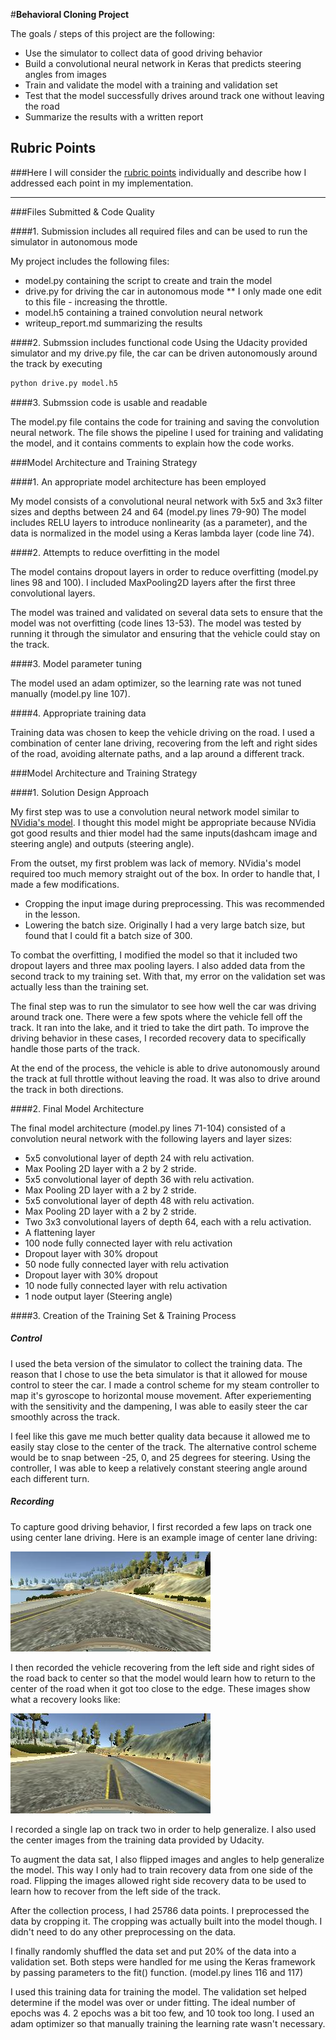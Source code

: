 
#**Behavioral Cloning Project** 

The goals / steps of this project are the following:
* Use the simulator to collect data of good driving behavior
* Build a convolutional neural network in Keras that predicts steering angles from images
* Train and validate the model with a training and validation set
* Test that the model successfully drives around track one without leaving the road
* Summarize the results with a written report


[//]: # (Image References)

[image1]: ./examples/center_2017_02_05_19_03_01_730.jpg "Center Driving Image"
[image2]: ./examples/center_2017_02_12_16_56_56_316.jpg "Recovery Image"

## Rubric Points
###Here I will consider the [rubric points](https://review.udacity.com/#!/rubrics/432/view) individually and describe how I addressed each point in my implementation.  

---
###Files Submitted & Code Quality

####1. Submission includes all required files and can be used to run the simulator in autonomous mode

My project includes the following files:
* model.py containing the script to create and train the model
* drive.py for driving the car in autonomous mode
** I only made one edit to this file - increasing the throttle.
* model.h5 containing a trained convolution neural network 
* writeup_report.md summarizing the results

####2. Submssion includes functional code
Using the Udacity provided simulator and my drive.py file, the car can be driven autonomously around the track by executing 
```sh
python drive.py model.h5
```

####3. Submssion code is usable and readable

The model.py file contains the code for training and saving the convolution neural network. The file shows the pipeline I used for training and validating the model, and it contains comments to explain how the code works.

###Model Architecture and Training Strategy

####1. An appropriate model architecture has been employed

My model consists of a convolutional neural network with 5x5 and 3x3 filter sizes and depths between 24 and 64 (model.py lines 79-90) 
The model includes RELU layers to introduce nonlinearity (as a parameter), and the data is normalized in the model using a Keras lambda layer (code line 74). 

####2. Attempts to reduce overfitting in the model

The model contains dropout layers in order to reduce overfitting (model.py lines 98 and 100). 
I included MaxPooling2D layers after the first three convolutional layers.

The model was trained and validated on several data sets to ensure that the model was not overfitting (code lines 13-53). The model was tested by running it through the simulator and ensuring that the vehicle could stay on the track.

####3. Model parameter tuning

The model used an adam optimizer, so the learning rate was not tuned manually (model.py line 107).

####4. Appropriate training data

Training data was chosen to keep the vehicle driving on the road. I used a combination of center lane driving, recovering from the left and right sides of the road, avoiding alternate paths, and a lap around a different track.

###Model Architecture and Training Strategy

####1. Solution Design Approach

My first step was to use a convolution neural network model similar to [NVidia's model](http://images.nvidia.com/content/tegra/automotive/images/2016/solutions/pdf/end-to-end-dl-using-px.pdf). I thought this model might be appropriate because NVidia got good results and thier model had the same inputs(dashcam image and steering angle) and outputs (steering angle).

From the outset, my first problem was lack of memory. NVidia's model required too much memory straight out of the box.
In order to handle that, I made a few modifications.
* Cropping the input image during preprocessing.  This was recommended in the lesson.
* Lowering the batch size. Originally I had a very large batch size, but found that I could fit a batch size of 300.


To combat the overfitting, I modified the model so that it included two dropout layers and three max pooling layers.
I also added data from the second track to my training set.
With that, my error on the validation set was actually less than the training set.

The final step was to run the simulator to see how well the car was driving around track one. There were a few spots where the vehicle fell off the track.  It ran into the lake, and it tried to take the dirt path. 
To improve the driving behavior in these cases, I recorded recovery data to specifically handle those parts of the track.

At the end of the process, the vehicle is able to drive autonomously around the track at full throttle without leaving the road.
It was also to drive around the track in both directions.

####2. Final Model Architecture

The final model architecture (model.py lines 71-104) consisted of a convolution neural network with the following layers and layer sizes:
* 5x5 convolutional layer of depth 24 with relu activation.
* Max Pooling 2D layer with a 2 by 2 stride.
* 5x5 convolutional layer of depth 36 with relu activation.
* Max Pooling 2D layer with a 2 by 2 stride.
* 5x5 convolutional layer of depth 48 with relu activation.
* Max Pooling 2D layer with a 2 by 2 stride.
* Two 3x3 convolutional layers of depth 64, each with a relu activation.
* A flattening layer
* 100 node fully connected layer with relu activation
* Dropout layer with 30% dropout
* 50 node fully connected layer with relu activation
* Dropout layer with 30% dropout
* 10 node fully connected layer with relu activation
* 1 node output layer (Steering angle)


####3. Creation of the Training Set & Training Process

##### Control

I used the beta version of the simulator to collect the training data.
The reason that I chose to use the beta simulator is that it allowed for mouse control to steer the car.
I made a control scheme for my steam controller to map it's gyroscope to horizontal mouse movement.
After experiementing with the sensitivity and the dampening, I was able to easily steer the car smoothly across the track.

I feel like this gave me much better quality data because it allowed me to easily stay close to the center of the track.
The alternative control scheme would be to snap between -25, 0, and 25 degrees for steering.
Using the controller, I was able to keep a relatively constant steering angle around each different turn.

##### Recording

To capture good driving behavior, I first recorded a few laps on track one using center lane driving. Here is an example image of center lane driving:

![alt text][image1]

I then recorded the vehicle recovering from the left side and right sides of the road back to center so that the model would learn how to return to the center of the road when it got too close to the edge. These images show what a recovery looks like:

![alt text][image2]

I recorded a single lap on track two in order to help generalize.
I also used the center images from the training data provided by Udacity.

To augment the data sat, I also flipped images and angles to help generalize the model.
This way I only had to train recovery data from one side of the road. Flipping the images allowed right side recovery data to be used to learn how to recover from the left side of the track.

After the collection process, I had 25786 data points.
I preprocessed the data by cropping it. The cropping was actually built into the model though.
I didn't need to do any other preprocessing on the data.

I finally randomly shuffled the data set and put 20% of the data into a validation set.
Both steps were handled for me using the Keras framework by passing parameters to the fit() function. (model.py lines 116 and 117)

I used this training data for training the model. The validation set helped determine if the model was over or under fitting. The ideal number of epochs was 4.  2 epochs was a bit too few, and 10 took too long.
I used an adam optimizer so that manually training the learning rate wasn't necessary.
